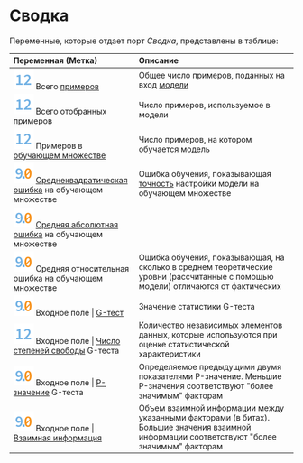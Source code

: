 # Сводка

Переменные, которые отдает порт *Сводка*, представлены в таблице:

| Переменная (Метка) | Описание |
|:-------|:-------|
| ![](../../../images/icons/data-types/integer_default.svg) Всего [примеров](https://wiki.loginom.ru/articles/training-sample.html) | Общее число примеров, поданных на вход [модели](https://wiki.loginom.ru/articles/taught-model.html) |
| ![](../../../images/icons/data-types/integer_default.svg) Всего отобранных примеров | Число примеров, используемое в модели |
| ![](../../../images/icons/data-types/integer_default.svg) Примеров в [обучающем множестве](https://wiki.loginom.ru/articles/training-set.html) | Число примеров, на котором обучается модель |
| ![](../../../images/icons/data-types/float_default.svg) [Среднеквадратическая ошибка](https://wiki.loginom.ru/articles/standard-estimation-error.html) на обучающем множестве | Ошибка обучения, показывающая [точность](https://wiki.loginom.ru/articles/precision.html) настройки модели на обучающем множестве  |
| ![](../../../images/icons/data-types/float_default.svg) [Средняя абсолютная ошибка](https://ru.qwe.wiki/wiki/Mean_absolute_error) на обучающем множестве|  |
| ![](../../../images/icons/data-types/float_default.svg) Средняя относительная ошибка на обучающем множестве | Ошибка обучения, показывающая, на сколько в среднем теоретические уровни (рассчитанные с помощью модели) отличаются от фактических |
| ![](../../../images/icons/data-types/float_default.svg) Входное поле &#124; [G-тест](https://ru.qwe.wiki/wiki/G-test) | Значение статистики G-теста |
| ![](../../../images/icons/data-types/integer_default.svg) Входное поле &#124; [Число степеней свободы](https://wiki.loginom.ru/articles/degrees-of-freedom.html) G-теста | Количество независимых элементов данных, которые используются при оценке статистической характеристики |
| ![](../../../images/icons/data-types/float_default.svg) Входное поле &#124; [P-значение](https://ru.wikipedia.org/wiki/P-%D0%B7%D0%BD%D0%B0%D1%87%D0%B5%D0%BD%D0%B8%D0%B5) G-теста |  Определяемое предыдущими двумя показателями P-значение. Меньшие P-значения соответствуют "более значимым" факторам |                          
| ![](../../../images/icons/data-types/float_default.svg) Входное поле &#124; [Взаимная информация](https://ru.wikipedia.org/wiki/%D0%92%D0%B7%D0%B0%D0%B8%D0%BC%D0%BD%D0%B0%D1%8F_%D0%B8%D0%BD%D1%84%D0%BE%D1%80%D0%BC%D0%B0%D1%86%D0%B8%D1%8F) | Объем взаимной информации между указанными факторами (в битах). Большие значения взаимной информации соответствуют "более значимым" факторам |
